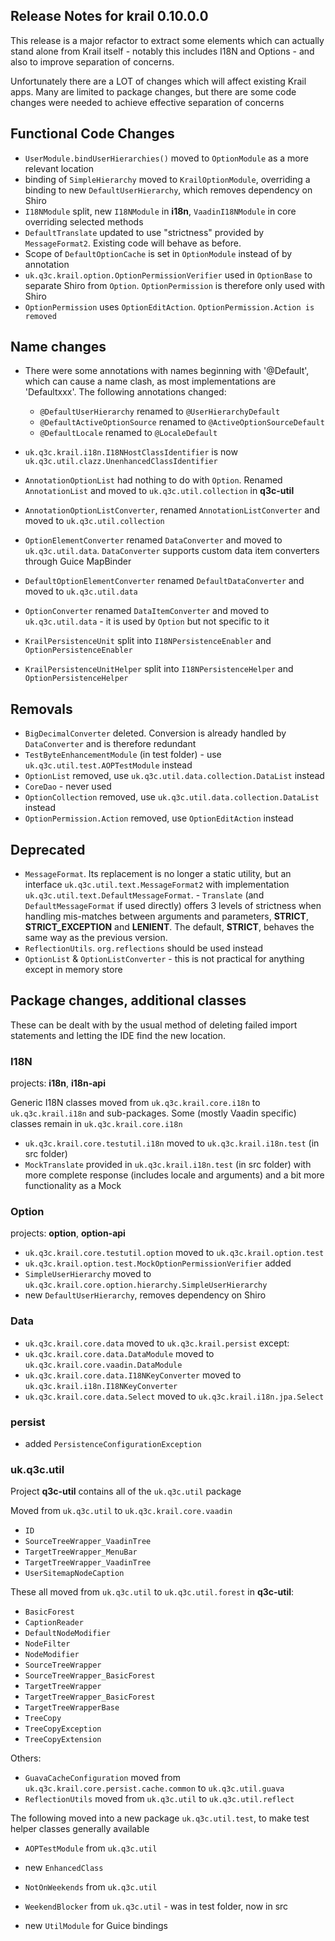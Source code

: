 ## Release Notes for krail 0.10.0.0

This release is a major refactor to extract some elements which can actually stand alone from Krail itself - notably this includes I18N and Options - and also to improve separation of concerns.

Unfortunately there are a LOT of changes which will affect existing Krail apps. Many are limited to package changes, but there are some code changes
were needed to achieve effective separation of concerns

## Functional Code Changes

- `UserModule.bindUserHierarchies()` moved to `OptionModule` as a more relevant location 
- binding of `SimpleHierarchy` moved to `KrailOptionModule`, overriding a binding to new `DefaultUserHierarchy`, which removes dependency on Shiro
- `I18NModule` split, new `I18NModule` in **i18n**, `VaadinI18NModule` in core overriding selected methods
- `DefaultTranslate` updated to use "strictness" provided by `MessageFormat2`.  Existing code will behave as before.
- Scope of `DefaultOptionCache` is set in `OptionModule` instead of by annotation
- `uk.q3c.krail.option.OptionPermissionVerifier` used in `OptionBase` to separate Shiro from `Option`. `OptionPermission` is therefore only used with Shiro
- `OptionPermission` uses `OptionEditAction`.  `OptionPermission.Action is removed` 

## Name changes

- There were some annotations with names beginning with '@Default', which can cause a name clash, as most implementations are 'Defaultxxx'.  The following annotations changed:
    - `@DefaultUserHierarchy` renamed to  `@UserHierarchyDefault`
    - `@DefaultActiveOptionSource` renamed to `@ActiveOptionSourceDefault`
    - `@DefaultLocale` renamed to `@LocaleDefault`


- `uk.q3c.krail.i18n.I18NHostClassIdentifier` is now `uk.q3c.util.clazz.UnenhancedClassIdentifier`
- `AnnotationOptionList` had nothing to do with `Option`.  Renamed `AnnotationList` and moved to `uk.q3c.util.collection` in **q3c-util**
- `AnnotationOptionListConverter`, renamed `AnnotationListConverter` and moved to `uk.q3c.util.collection`
- `OptionElementConverter` renamed `DataConverter` and moved to `uk.q3c.util.data`.  `DataConverter` supports custom data item converters through Guice MapBinder 
- `DefaultOptionElementConverter` renamed `DefaultDataConverter` and moved to `uk.q3c.util.data`
- `OptionConverter` renamed `DataItemConverter` and moved to `uk.q3c.util.data` - it is used by `Option` but not specific to it
- `KrailPersistenceUnit` split into `I18NPersistenceEnabler` and `OptionPersistenceEnabler`
- `KrailPersistenceUnitHelper` split into `I18NPersistenceHelper` and `OptionPersistenceHelper`

## Removals

- `BigDecimalConverter` deleted.  Conversion is already handled by `DataConverter` and is therefore redundant
- `TestByteEnhancementModule` (in test folder) - use `uk.q3c.util.test.AOPTestModule` instead
- `OptionList` removed, use `uk.q3c.util.data.collection.DataList` instead
- `CoreDao` - never used
- `OptionCollection` removed, use `uk.q3c.util.data.collection.DataList` instead
- `OptionPermission.Action` removed, use `OptionEditAction` instead

## Deprecated

- `MessageFormat`. Its replacement is no longer a static utility, but an interface `uk.q3c.util.text.MessageFormat2` with implementation `uk.q3c.util.text.DefaultMessageFormat`.  - `Translate` (and `DefaultMessageFormat` if used directly) offers 3 levels of strictness when handling mis-matches between arguments and parameters, **STRICT**, **STRICT_EXCEPTION** and **LENIENT**. The default, **STRICT**, behaves the same way as the previous version.
- `ReflectionUtils`.  `org.reflections` should be used instead
- `OptionList` & `OptionListConverter` - this is not practical for anything except in memory store

## Package changes, additional classes

These can be dealt with by the usual method of deleting failed import statements and letting the IDE find the new location.

### I18N

projects: **i18n**, **i18n-api**

Generic I18N classes moved from `uk.q3c.krail.core.i18n` to `uk.q3c.krail.i18n` and sub-packages.  Some (mostly Vaadin specific) classes remain in `uk.q3c.krail.core.i18n`

- `uk.q3c.krail.core.testutil.i18n` moved to `uk.q3c.krail.i18n.test` (in src folder)
- `MockTranslate` provided in `uk.q3c.krail.i18n.test` (in src folder) with more complete response (includes locale and arguments) and a bit more functionality as a Mock

### Option
projects: **option**, **option-api**


- `uk.q3c.krail.core.testutil.option` moved to `uk.q3c.krail.option.test`
- `uk.q3c.krail.option.test.MockOptionPermissionVerifier` added
- `SimpleUserHierarchy` moved to `uk.q3c.krail.core.option.hierarchy.SimpleUserHierarchy`
- new `DefaultUserHierarchy`, removes dependency on Shiro

### Data

- `uk.q3c.krail.core.data` moved to `uk.q3c.krail.persist` except:
- `uk.q3c.krail.core.data.DataModule` moved to `uk.q3c.krail.core.vaadin.DataModule`
- `uk.q3c.krail.core.data.I18NKeyConverter` moved to  `uk.q3c.krail.i18n.I18NKeyConverter`
- `uk.q3c.krail.core.data.Select` moved to  `uk.q3c.krail.i18n.jpa.Select`

### persist

- added `PersistenceConfigurationException`

### uk.q3c.util

Project **q3c-util** contains all of the `uk.q3c.util` package

Moved from `uk.q3c.util` to `uk.q3c.krail.core.vaadin`

- `ID`
- `SourceTreeWrapper_VaadinTree`
- `TargetTreeWrapper_MenuBar`
- `TargetTreeWrapper_VaadinTree`
- `UserSitemapNodeCaption`

 

These all moved from `uk.q3c.util` to `uk.q3c.util.forest` in **q3c-util**:

- `BasicForest`
- `CaptionReader`
- `DefaultNodeModifier`
- `NodeFilter`
- `NodeModifier`
- `SourceTreeWrapper`
- `SourceTreeWrapper_BasicForest`
- `TargetTreeWrapper`
- `TargetTreeWrapper_BasicForest`
- `TargetTreeWrapperBase`
- `TreeCopy`
- `TreeCopyException`
- `TreeCopyExtension`

Others:
- `GuavaCacheConfiguration` moved from `uk.q3c.krail.core.persist.cache.common` to `uk.q3c.util.guava`
- `ReflectionUtils` moved from `uk.q3c.util` to `uk.q3c.util.reflect`

The following moved into a new package `uk.q3c.util.test`, to make test helper classes generally available

- `AOPTestModule` from `uk.q3c.util`
- new `EnhancedClass`
- `NotOnWeekends`  from `uk.q3c.util`
- `WeekendBlocker`  from `uk.q3c.util` - was in test folder, now in src

- new `UtilModule` for Guice bindings
